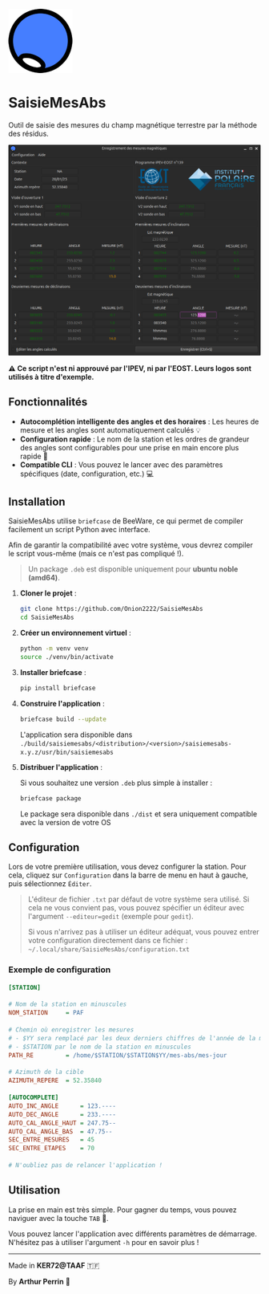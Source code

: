 ![Logo](./icons/icon-128.png?raw=true "Logo de l'application")

# SaisieMesAbs

Outil de saisie des mesures du champ magnétique terrestre par la méthode des résidus.

![Capture d'écran de l'application](./Screen.png?raw=true "Capture d'écran de l'application")

**⚠ Ce script n'est ni approuvé par l'IPEV, ni par l'EOST. Leurs logos sont utilisés à titre d'exemple.**

## Fonctionnalités

- **Autocomplétion intelligente des angles et des horaires** : Les heures de mesure et les angles sont automatiquement calculés 💡
- **Configuration rapide** : Le nom de la station et les ordres de grandeur des angles sont configurables pour une prise en main encore plus rapide 🚀
- **Compatible CLI** : Vous pouvez le lancer avec des paramètres spécifiques (date, configuration, etc.) 💻

## Installation

SaisieMesAbs utilise `briefcase` de BeeWare, ce qui permet de compiler facilement un script Python avec interface.

Afin de garantir la compatibilité avec votre système, vous devrez compiler le script vous-même (mais ce n'est pas compliqué !).

> Un package `.deb` est disponible uniquement pour **ubuntu noble (amd64)**.

1. **Cloner le projet** :

    ```bash
    git clone https://github.com/Onion2222/SaisieMesAbs
    cd SaisieMesAbs
    ```

2. **Créer un environnement virtuel** :

    ```bash
    python -m venv venv
    source ./venv/bin/activate
    ```

3. **Installer briefcase** :

    ```bash
    pip install briefcase
    ```

4. **Construire l'application** :

    ```bash
    briefcase build --update
    ```

    L'application sera disponible dans `./build/saisiemesabs/<distribution>/<version>/saisiemesabs-x.y.z/usr/bin/saisiemesabs`

5. **Distribuer l'application** :

    Si vous souhaitez une version `.deb` plus simple à installer :
    ```bash
    briefcase package
    ```
    Le package sera disponible dans `./dist` et sera uniquement compatible avec la version de votre OS

## Configuration

Lors de votre première utilisation, vous devez configurer la station. Pour cela, cliquez sur `Configuration` dans la barre de menu en haut à gauche, puis sélectionnez `Éditer`.

> L'éditeur de fichier `.txt` par défaut de votre système sera utilisé. Si cela ne vous convient pas, vous pouvez spécifier un éditeur avec l'argument `--editeur=gedit` (exemple pour `gedit`).
>
> Si vous n'arrivez pas à utiliser un éditeur adéquat, vous pouvez entrer votre configuration directement dans ce fichier : `~/.local/share/SaisieMesAbs/configuration.txt`

### Exemple de configuration

```ini
[STATION]

# Nom de la station en minuscules
NOM_STATION     = PAF

# Chemin où enregistrer les mesures
# - $YY sera remplacé par les deux derniers chiffres de l'année de la mesure
# - $STATION par le nom de la station en minuscules
PATH_RE         = /home/$STATION/$STATION$YY/mes-abs/mes-jour

# Azimuth de la cible
AZIMUTH_REPERE  = 52.35840

[AUTOCOMPLETE]
AUTO_INC_ANGLE      = 123.----
AUTO_DEC_ANGLE      = 233.----
AUTO_CAL_ANGLE_HAUT = 247.75--
AUTO_CAL_ANGLE_BAS  = 47.75--
SEC_ENTRE_MESURES   = 45
SEC_ENTRE_ETAPES    = 70

# N'oubliez pas de relancer l'application !
```

## Utilisation

La prise en main est très simple. Pour gagner du temps, vous pouvez naviguer avec la touche `TAB` 🚀.

Vous pouvez lancer l'application avec différents paramètres de démarrage. N'hésitez pas à utiliser l'argument `-h` pour en savoir plus !

---

Made in **KER72@TAAF** 🇹🇫

By **Arthur Perrin** 🐧
